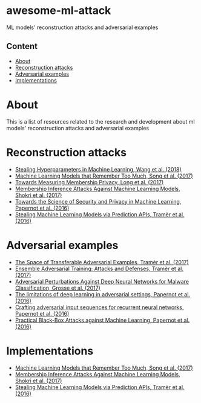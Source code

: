 # awesome-ml-attack
ML models' reconstruction attacks and adversarial examples
## Content
- [About](#about)
- [Reconstruction attacks](#reconstruction-attacks)
- [Adversarial examples](#adversarial-examples)
- [Implementations](#implementations)

# About

This is a list of resources related to the research and development about ml models' reconstruction attacks and adversarial examples


# Reconstruction attacks

* [Stealing Hyperparameters in Machine Learning, Wang et al. (2018)](https://arxiv.org/abs/1802.05351)
* [Machine Learning Models that Remember Too Much, Song et al. (2017)](https://arxiv.org/abs/1709.07886)
* [Towards Measuring Membership Privacy, Long et al. (2017)](https://arxiv.org/abs/1712.09136)
* [Membership Inference Attacks Against Machine Learning Models, Shokri et al. (2017)](https://arxiv.org/abs/1610.05820)
* [Towards the Science of Security and Privacy in Machine Learning, Papernot et al. (2016)](https://arxiv.org/abs/1611.03814)
* [Stealing Machine Learning Models via Prediction APIs, Tramèr et al. (2016)](https://arxiv.org/abs/1609.02943)



# Adversarial examples

* [The Space of Transferable Adversarial Examples, Tramèr et al. (2017)](https://arxiv.org/abs/1704.03453)
* [Ensemble Adversarial Training: Attacks and Defenses, Tramèr et al. (2017)](https://arxiv.org/abs/1705.07204)
* [Adversarial Perturbations Against Deep Neural Networks for Malware Classification, Grosse et al. (2017)](http://arxiv.org/abs/1606.04435)
* [The limitations of deep learning in adversarial settings, Papernot et al. (2016)](https://arxiv.org/abs/1511.07528)
* [Crafting adversarial input sequences for recurrent neural networks, Papernot et al. (2016)](https://arxiv.org/abs/1604.08275)
* [Practical Black-Box Attacks against Machine Learning, Papernot et al. (2016)](http://arxiv.org/abs/1602.02697)



# Implementations

* [Machine Learning Models that Remember Too Much, Song et al. (2017)](https://github.com/csong27/ml-model-remember)
* [Membership Inference Attacks Against Machine Learning Models, Shokri et al. (2017)](https://github.com/csong27/membership-inference)
* [Stealing Machine Learning Models via Prediction APIs, Tramèr et al. (2016)](https://github.com/ftramer/Steal-ML)

